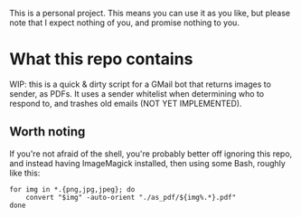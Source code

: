 This is a personal project. This means you can use it as you like, but please note that I expect nothing of you, and promise nothing to you.

# What this repo contains
WIP: this is a quick & dirty script for a GMail bot that returns images to sender, as PDFs. It uses a sender whitelist when determining who to respond to, and trashes old emails (NOT YET IMPLEMENTED). 

## Worth noting
If you're not afraid of the shell, you're probably better off ignoring this repo, and instead having ImageMagick installed, then using some Bash, roughly like this:
```
for img in *.{png,jpg,jpeg}; do
    convert "$img" -auto-orient "./as_pdf/${img%.*}.pdf"
done
```
